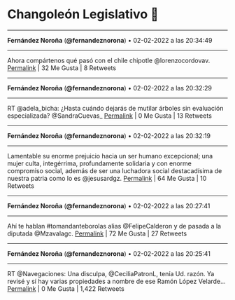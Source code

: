 # Changoleón Legislativo 🙈
*****
**Fernández Noroña** (**@fernandeznorona**) • 02-02-2022 a las 20:34:49
*****
Ahora compártenos  qué pasó con el chile chipotle @lorenzocordovav.
[Permalink](https://twitter.com/fernandeznorona/status/1489095004291309574) | 32 Me Gusta | 8 Retweets
*****
**Fernández Noroña** (**@fernandeznorona**) • 02-02-2022 a las 20:32:29
*****
RT @adela_bicha: ¿Hasta cuándo dejarás de mutilar árboles sin evaluación especializada? @SandraCuevas_
[Permalink](https://twitter.com/fernandeznorona/status/1489094415176151041) | 0 Me Gusta | 13 Retweets
*****
**Fernández Noroña** (**@fernandeznorona**) • 02-02-2022 a las 20:32:19
*****
Lamentable su enorme prejuicio hacia un ser humano excepcional; una mujer culta, integérrima, profundamente solidaria y con enorme compromiso social, además de ser una luchadora social destacadísima de nuestra patria como lo es @jesusardgz.
[Permalink](https://twitter.com/fernandeznorona/status/1489094372746485762) | 64 Me Gusta | 10 Retweets
*****
**Fernández Noroña** (**@fernandeznorona**) • 02-02-2022 a las 20:27:41
*****
Ahí te hablan #tomandanteborolas alias @FelipeCalderon y de pasada a la diputada @Mzavalagc.
[Permalink](https://twitter.com/fernandeznorona/status/1489093210165202947) | 72 Me Gusta | 27 Retweets
*****
**Fernández Noroña** (**@fernandeznorona**) • 02-02-2022 a las 20:25:41
*****
RT @Navegaciones: Una disculpa, @CeciliaPatronL, tenía Ud. razón. Ya revisé y sí hay varias propiedades a nombre de ese Ramón López Velarde…
[Permalink](https://twitter.com/fernandeznorona/status/1489092706265866240) | 0 Me Gusta | 1,422 Retweets
